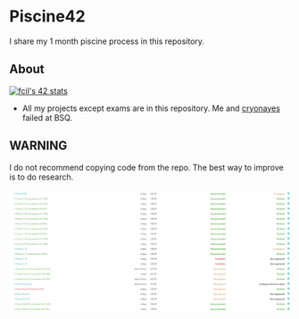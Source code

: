 # Piscine42

I share my 1 month piscine process in this repository.

## About <a name = "about"></a>
[![fcil's 42 stats](https://badge42.vercel.app/api/v2/cl311k8l3001109mcdj1ift97/stats?cursusId=9&coalitionId=piscine)](https://github.com/JaeSeoKim/badge42)

- All my projects except exams are in this repository. Me and [cryonayes](https://github.com/cryonayes) failed at BSQ. 

## WARNING
I do not recommend copying code from the repo. The best way to improve is to do research.

![alt text](https://raw.githubusercontent.com/Fatihcil16/Piscine42/main/status.png)
